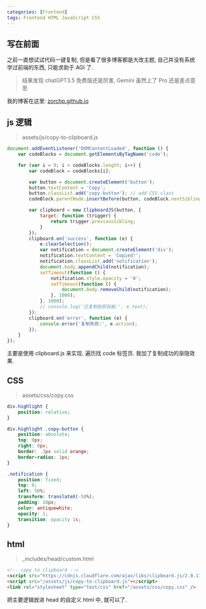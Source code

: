 ```yaml
---
categories: [Frontend]
tags: Frontend HTML JavaScript CSS
---
```


## 写在前面

之前一直想试试代码一键复制, 但是看了很多博客都是大改主题, 自己并没有系统学过前端的东西, 只能求助于 AGI 了.

>   结果发现 chatGPT3.5 免费版还是厉害, Gemini 虽然上了 Pro 还是差点意思

我的博客在这里: [zorchp.github.io](https://zorchp.github.io) 

## js 逻辑

>   assets/js/copy-to-clipboard.js

```js
document.addEventListener('DOMContentLoaded', function () {
	var codeBlocks = document.getElementsByTagName('code');

	for (var i = 0; i < codeBlocks.length; i++) {
		var codeBlock = codeBlocks[i];

		var button = document.createElement('button');
		button.textContent = 'Copy';
		button.classList.add('copy-button'); // add CSS class
		codeBlock.parentNode.insertBefore(button, codeBlock.nextSibling);

		var clipboard = new ClipboardJS(button, {
			target: function (trigger) {
				return trigger.previousSibling;
			}
		});
		clipboard.on('success', function (e) {
			e.clearSelection();
			var notification = document.createElement('div');
			notification.textContent = 'Copied!';
			notification.classList.add('notification');
			document.body.appendChild(notification);
			setTimeout(function () {
				notification.style.opacity = '0';
				setTimeout(function () {
					document.body.removeChild(notification);
				}, 1000);
			}, 1000);
			// console.log('已复制到剪贴板:', e.text);
		});
		clipboard.on('error', function (e) {
			console.error('复制失败:', e.action);
		});
	}
});
```

主要是使用 clipboard.js 来实现. 遍历找 code 标签页. 我加了复制成功的渐隐效果.

## CSS

>   assets/css/copy.css

```css
div.highlight {
	position: relative;
}

div.highlight .copy-button {
	position: absolute;
	top: 0px;
	right: 0px;
	border: .3px solid orange;
	border-radius: 1px;
}

.notification {
	position: fixed;
	top: 0;
	left: 50%;
	transform: translateX(-50%);
	padding: 10px;
	color: antiquewhite;
	opacity: 1;
	transition: opacity 1s;
}
```

## html

>   _includes/head/custom.html

```html
<!-- copy to clipboard -->
<script src="https://cdnjs.cloudflare.com/ajax/libs/clipboard.js/2.0.11/clipboard.min.js"></script>
<script src="/assets/js/copy-to-clipboard.js"></script>
<link rel="stylesheet" type="text/css" href="/assets/css/copy.css" />
```

把主要逻辑放进 head 的自定义 html 中, 就可以了. 
